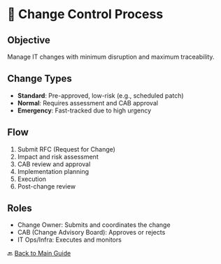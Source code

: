 # 🔁 Change Control Process

## Objective
Manage IT changes with minimum disruption and maximum traceability.

## Change Types
- **Standard**: Pre-approved, low-risk (e.g., scheduled patch)
- **Normal**: Requires assessment and CAB approval
- **Emergency**: Fast-tracked due to high urgency

## Flow
1. Submit RFC (Request for Change)
2. Impact and risk assessment
3. CAB review and approval
4. Implementation planning
5. Execution
6. Post-change review

## Roles
- Change Owner: Submits and coordinates the change
- CAB (Change Advisory Board): Approves or rejects
- IT Ops/Infra: Executes and monitors

🔙 [Back to Main Guide](./README.md)
